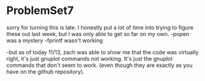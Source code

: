 # ProblemSet7

sorry for turning this is late. I honestly put a lot of time into trying to figure these out last week, but I was only able to get so far on my own. 
-popen was a mystery
-fprintf wasn't working

-but as of today 11/13, zach was able to show me that the code was virtually right, it's just gnuplot commands not working. It's just the gnuplot commands that don't seem to work. (even though they are exactly as you have on the github repository).

